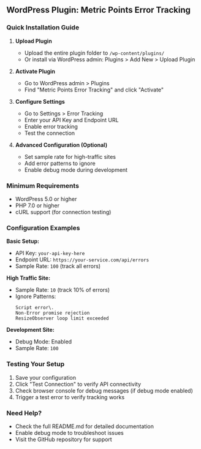 ## WordPress Plugin: Metric Points Error Tracking

### Quick Installation Guide

1. **Upload Plugin**
   - Upload the entire plugin folder to `/wp-content/plugins/`
   - Or install via WordPress admin: Plugins > Add New > Upload Plugin

2. **Activate Plugin**
   - Go to WordPress admin > Plugins
   - Find "Metric Points Error Tracking" and click "Activate"

3. **Configure Settings**
   - Go to Settings > Error Tracking
   - Enter your API Key and Endpoint URL
   - Enable error tracking
   - Test the connection

4. **Advanced Configuration (Optional)**
   - Set sample rate for high-traffic sites
   - Add error patterns to ignore
   - Enable debug mode during development

### Minimum Requirements
- WordPress 5.0 or higher
- PHP 7.0 or higher
- cURL support (for connection testing)

### Configuration Examples

**Basic Setup:**
- API Key: `your-api-key-here`
- Endpoint URL: `https://your-service.com/api/errors`
- Sample Rate: `100` (track all errors)

**High Traffic Site:**
- Sample Rate: `10` (track 10% of errors)
- Ignore Patterns:
  ```
  Script error\.
  Non-Error promise rejection
  ResizeObserver loop limit exceeded
  ```

**Development Site:**
- Debug Mode: Enabled
- Sample Rate: `100`

### Testing Your Setup

1. Save your configuration
2. Click "Test Connection" to verify API connectivity
3. Check browser console for debug messages (if debug mode enabled)
4. Trigger a test error to verify tracking works

### Need Help?

- Check the full README.md for detailed documentation
- Enable debug mode to troubleshoot issues
- Visit the GitHub repository for support
